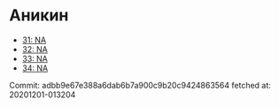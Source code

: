 # Аникин
- [31: NA](31.md)
- [32: NA](32.md)
- [33: NA](33.md)
- [34: NA](34.md)

Commit: adbb9e67e388a6dab6b7a900c9b20c9424863564
 fetched at: 20201201-013204
